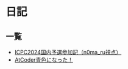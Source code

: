 # 日記

## 一覧

- [ICPC2024国内予選参加記（n0ma_ru視点）](../20241005-icpc2024-domestic/)
- [AtCoder青色になった！](../20241005-atcoder-blue/)
